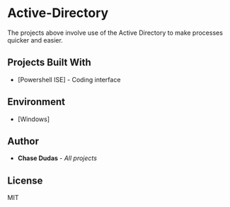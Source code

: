 # Active-Directory

The projects above involve use of the Active Directory to make processes quicker and easier. 

## Projects Built With

* [Powershell ISE] - Coding interface

## Environment

* [Windows] 

## Author

* **Chase Dudas** - *All projects*  

## License

MIT
